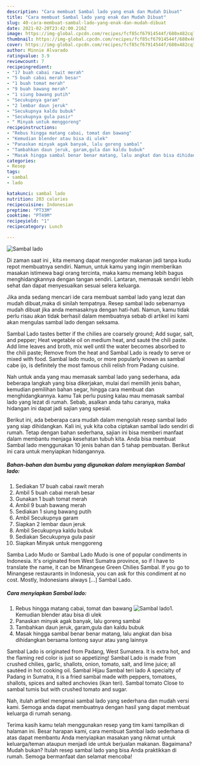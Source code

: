 ```yaml
---
description: "Cara membuat Sambal lado yang enak dan Mudah Dibuat"
title: "Cara membuat Sambal lado yang enak dan Mudah Dibuat"
slug: 40-cara-membuat-sambal-lado-yang-enak-dan-mudah-dibuat
date: 2021-02-20T23:42:00.216Z
image: https://img-global.cpcdn.com/recipes/fcf85cf67914544f/680x482cq70/sambal-lado-foto-resep-utama.jpg
thumbnail: https://img-global.cpcdn.com/recipes/fcf85cf67914544f/680x482cq70/sambal-lado-foto-resep-utama.jpg
cover: https://img-global.cpcdn.com/recipes/fcf85cf67914544f/680x482cq70/sambal-lado-foto-resep-utama.jpg
author: Minnie Alvarado
ratingvalue: 3.9
reviewcount: 7
recipeingredient:
- "17 buah cabai rawit merah"
- "5 buah cabai merah besar"
- "1 buah tomat merah"
- "9 buah bawang merah"
- "1 siung bawang putih"
- "Secukupnya garam"
- "2 lembar daun jeruk"
- "Secukupnya kaldu bubuk"
- "Secukupnya gula pasir"
- " Minyak untuk menggoreng"
recipeinstructions:
- "Rebus hingga matang cabai, tomat dan bawang"
- "Kemudian blender atau bisa di ulek"
- "Panaskan minyak agak banyak, lalu goreng sambal"
- "Tambahkan daun jeruk, garam,gula dan kaldu bubuk"
- "Masak hingga sambal benar benar matang, lalu angkat dan bisa dihidangkan bersama lontong sayur atau yang lainnya"
categories:
- Resep
tags:
- sambal
- lado

katakunci: sambal lado 
nutrition: 203 calories
recipecuisine: Indonesian
preptime: "PT33M"
cooktime: "PT49M"
recipeyield: "1"
recipecategory: Lunch

---
```



![Sambal lado](https://img-global.cpcdn.com/recipes/fcf85cf67914544f/680x482cq70/sambal-lado-foto-resep-utama.jpg)

Di zaman  saat ini , kita memang dapat mengorder makanan jadi tanpa kudu repot membuatnya sendiri. Namun, untuk kamu yang ingin memberikan masakan istimewa bagi orang tercinta, maka kamu memang lebih bagus menghidangkannya dengan tangan sendiri. Lantaran, memasak sendiri lebih sehat dan dapat menyesuaikan sesuai selera keluarga.

Jika anda sedang mencari ide cara membuat sambal lado yang lezat dan mudah dibuat,maka di sinilah tempatnya. Resep sambal lado  sebenarnya mudah dibuat jika anda memasaknya dengan hati-hati. Namun, kamu tidak perlu risau akan tidak berhasil dalam membuatnya 
sebab di artikel ini kami akan mengulas sambal lado dengan seksama.  

Sambal Lado tastes better if the chilies are coarsely ground; Add sugar, salt, and pepper; Heat vegetable oil on medium heat, and sauté the chili paste. Add lime leaves and broth, mix well until the water becomes absorbed to the chili paste; Remove from the heat and Sambal Lado is ready to serve or mixed with food. Sambal lado mudo, or more popularly known as sambal cabe ijo, is definitely the most famous chili relish from Padang cuisine.

Nah untuk anda yang mau memasak sambal lado yang sederhana, ada beberapa langkah yang bisa dikerjakan, mulai dari memilih jenis bahan, kemudian pemilihan bahan segar, hingga cara membuat dan menghidangkannya. kamu Tak perlu pusing kalau mau memasak sambal lado yang lezat di rumah. Sebab, asalkan anda  tahu caranya, maka hidangan ini dapat jadi sajian yang spesial.

Berikut ini, ada beberapa cara mudah dalam mengolah resep sambal lado yang siap dihidangkan. Kali ini, yuk kita coba ciptakan sambal lado sendiri di rumah. Tetap dengan bahan sederhana, sajian ini bisa memberi manfaat dalam membantu menjaga kesehatan tubuh kita. Anda bisa membuat Sambal lado menggunakan 10 jenis bahan dan 5 tahap pembuatan. Berikut ini cara untuk menyiapkan hidangannya.

<!--inarticleads1-->

##### Bahan-bahan dan bumbu yang digunakan dalam menyiapkan Sambal lado:

1. Sediakan 17 buah cabai rawit merah
1. Ambil 5 buah cabai merah besar
1. Gunakan 1 buah tomat merah
1. Ambil 9 buah bawang merah
1. Sediakan 1 siung bawang putih
1. Ambil Secukupnya garam
1. Siapkan 2 lembar daun jeruk
1. Ambil Secukupnya kaldu bubuk
1. Sediakan Secukupnya gula pasir
1. Siapkan  Minyak untuk menggoreng


Samba Lado Mudo or Sambal Lado Mudo is one of popular condiments in Indonesia. It&#39;s originated from West Sumatra province, so if I have to translate the name, it can be Minangese Green Chilies Sambal. If you go to Minangese restaurants in Indonesia, you can ask for this condiment at no cost. Mostly, Indonesians always […] Sambal Lado. 

<!--inarticleads2-->

##### Cara menyiapkan Sambal lado:

1. Rebus hingga matang cabai, tomat dan bawang
<img src="https://img-global.cpcdn.com/steps/08fb915bf244f083/160x128cq70/sambal-lado-langkah-memasak-1-foto.jpg" alt="Sambal lado">1. Kemudian blender atau bisa di ulek
1. Panaskan minyak agak banyak, lalu goreng sambal
1. Tambahkan daun jeruk, garam,gula dan kaldu bubuk
1. Masak hingga sambal benar benar matang, lalu angkat dan bisa dihidangkan bersama lontong sayur atau yang lainnya


Sambal Lado is originated from Padang, West Sumatera. It is extra hot, and the flaming red color is just so appetizing! Sambal Lado is made from crushed chilies, garlic, shallots, onion, tomato, salt, and lime juice; all sautéed in hot cooking oil. Sambal Hijau Sambal teri lado A specialty of Padang in Sumatra, it is a fried sambal made with peppers, tomatoes, shallots, spices and salted anchovies (ikan teri). Sambal tomato Close to sambal tumis but with crushed tomato and sugar. 

Nah, itulah artikel mengenai  sambal lado  yang sederhana dan mudah versi kami. Semoga anda dapat membuatnya dengan hasil yang dapat membuat keluarga di rumah senang. 

Terima kasih kamu telah menggunakan resep yang tim kami tampilkan di halaman ini. Besar harapan kami, cara membuat  Sambal lado sederhana di atas dapat membantu Anda menyiapkan masakan yang nikmat untuk keluarga/teman ataupun menjadi ide untuk berjualan makanan. Bagaimana? Mudah bukan? Itulah resep sambal lado yang bisa Anda praktikkan di rumah. Semoga bermanfaat dan selamat mencoba!

